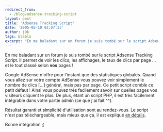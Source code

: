 ```yaml
---
redirect_from:
  - /blog/adsense-tracking-script
layout: post
title: 'Adsense Tracking Script'
date: '2005-05-10 02:07:33'
author: j0k
tags: blabla
excerpt: "En me baladant sur un forum je suis tombé sur le script Adsense Tracking Script.   Il permet de voir les clics, les affichages, le taux de clics par page ... et le tout classé selon **vos** pages !  \n  \nGoogle AdSense n'offre pour l'instant que des statistiques globales. Quand vous allez sur votre compte AdSense vous pouvez voir simplement le nombre de      …"
---
```


En me baladant sur un forum je suis tombé sur le script Adsense Tracking Script.   Il permet de voir les clics, les affichages, le taux de clics par page ... et le tout classé selon **vos** pages !

Google AdSense n'offre pour l'instant que des statistiques globales. Quand vous allez sur votre compte AdSense vous pouvez voir simplement le nombre de clics [...] général, mais pas par page.   Ce petit script comble ce petit défaut !   Ainsi vous pouvez très facilement savoir sur quelles pages vos visiteurs cliquent le plus. De plus, étant un script PHP, il est très facilement intégrable dans votre partie admin (ce que j'ai fait ^^).

Résultat garanti et simplicité d'utilisation sont au rendez-vous.   Le script n'est pas téléchargeable, mais mieux que ça, il est expliqué [en détails](http://www.xperienss.com/adsense.html).

Bonne intégration ;)
